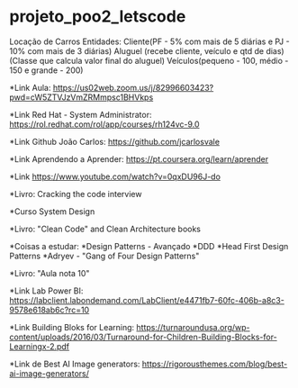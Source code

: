 # projeto_poo2_letscode

Locação de Carros
	Entidades:
		Cliente(PF - 5% com mais de 5 diárias e PJ - 10% com mais de 3 diárias)
		Aluguel (recebe cliente, veículo e qtd de dias)(Classe que calcula valor final do aluguel) 
		Veículos(pequeno - 100, médio - 150 e grande - 200)

*Link Aula: https://us02web.zoom.us/j/82996603423?pwd=cW5ZTVJzVmZRMmpsc1BHVkps

*Link Red Hat - System Administrator: https://rol.redhat.com/rol/app/courses/rh124vc-9.0

*Link Github João Carlos: https://github.com/jcarlosvale

*Link Aprendendo a Aprender: https://pt.coursera.org/learn/aprender

*Link https://www.youtube.com/watch?v=0qxDU96J-do

*Livro: Cracking the code interview

*Curso System Design

*Livro: "Clean Code" and Clean Architecture books

*Coisas a estudar:
	*Design Patterns - Avançado
	*DDD
	*Head First Design Patterns
	*Adryev - "Gang of Four Design Patterns"
	
*Livro: "Aula nota 10"

*Link Lab Power BI: https://labclient.labondemand.com/LabClient/e4471fb7-60fc-406b-a8c3-9578e618ab6c?rc=10

*Link Building Bloks for Learning: https://turnaroundusa.org/wp-content/uploads/2016/03/Turnaround-for-Children-Building-Blocks-for-Learningx-2.pdf

*Link de Best AI Image generators: https://rigorousthemes.com/blog/best-ai-image-generators/



